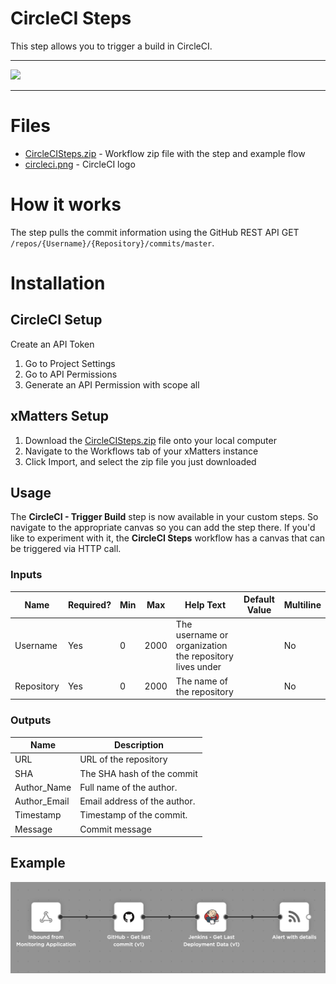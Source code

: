 # CircleCI Steps

This step allows you to trigger a build in CircleCI.


---------

<kbd>
  <img src="https://github.com/xmatters/xMatters-Labs/raw/master/media/disclaimer.png">
</kbd>

---------

# Files

* [CircleCISteps.zip](CircleCISteps.zip) - Workflow zip file with the step and example flow
* [circleci.png](/circleci.png) - CircleCI logo

# How it works
The step pulls the commit information using the GitHub REST API GET `/repos/{Username}/{Repository}/commits/master`.


# Installation

## CircleCI Setup
Create an API Token
1. Go to Project Settings
2. Go to API Permissions
3. Generate an API Permission with scope all

## xMatters Setup
1. Download the [CircleCISteps.zip](CircleCISteps.zip) file onto your local computer
2. Navigate to the Workflows tab of your xMatters instance
3. Click Import, and select the zip file you just downloaded


## Usage
The **CircleCI - Trigger Build** step is now available in your custom steps. So navigate to the appropriate canvas so you can add the step there. If you'd like to experiment with it, the **CircleCI Steps** workflow has a canvas that can be triggered via HTTP call. 

### Inputs
| Name  | Required? | Min | Max | Help Text | Default Value | Multiline |
| ----- | ----------| --- | --- | --------- | ------------- | --------- |
| Username  | Yes | 0 | 2000 | The username or organization the repository lives under | | No |
| Repository | Yes | 0 | 2000 | The name of the repository | | No |


### Outputs

| Name | Description |
| ---- | ----------  |
| URL | URL of the repository |
| SHA | The SHA hash of the commit |
| Author_Name | Full name of the author. |
| Author_Email | Email address of the author. | 
| Timestamp | Timestamp of the commit. |
| Message | Commit message |



## Example

<kbd>
	<img src="/media/ExampleFlow.png">
</kbd>

